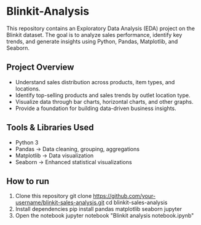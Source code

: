 # Blinkit-Analysis
This repository contains an Exploratory Data Analysis (EDA) project on the Blinkit dataset. The goal is to analyze sales performance, identify key trends, and generate insights using Python, Pandas, Matplotlib, and Seaborn.

## Project Overview
- Understand sales distribution across products, item types, and locations.
- Identify top-selling products and sales trends by outlet location type.
- Visualize data through bar charts, horizontal charts, and other graphs.
- Provide a foundation for building data-driven business insights.

## Tools & Libraries Used
- Python 3
- Pandas → Data cleaning, grouping, aggregations
- Matplotlib → Data visualization
- Seaborn → Enhanced statistical visualizations

## How to run
1. Clone this repository
      git clone https://github.com/your-username/blinkit-sales-analysis.git
      cd blinkit-sales-analysis
2. Install dependencies
      pip install pandas matplotlib seaborn jupyter
3. Open the notebook
     jupyter notebook "Blinkit analysis notebook.ipynb"

